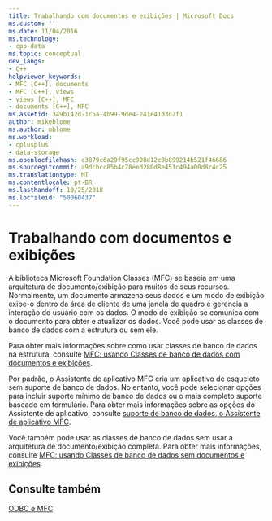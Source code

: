 ```yaml
---
title: Trabalhando com documentos e exibições | Microsoft Docs
ms.custom: ''
ms.date: 11/04/2016
ms.technology:
- cpp-data
ms.topic: conceptual
dev_langs:
- C++
helpviewer_keywords:
- MFC [C++], documents
- MFC [C++], views
- views [C++], MFC
- documents [C++], MFC
ms.assetid: 349b142d-1c5a-4b99-9de4-241e41d3d2f1
author: mikeblome
ms.author: mblome
ms.workload:
- cplusplus
- data-storage
ms.openlocfilehash: c3879c6a29f95cc908d12c0b899214b521f46686
ms.sourcegitcommit: a9dcbcc85b4c28eed280d8e451c494a00d8c4c25
ms.translationtype: MT
ms.contentlocale: pt-BR
ms.lasthandoff: 10/25/2018
ms.locfileid: "50060437"
---
```

# <a name="working-with-documents-and-views"></a>Trabalhando com documentos e exibições

A biblioteca Microsoft Foundation Classes (MFC) se baseia em uma arquitetura de documento/exibição para muitos de seus recursos. Normalmente, um documento armazena seus dados e um modo de exibição exibe-o dentro da área de cliente de uma janela de quadro e gerencia a interação do usuário com os dados. O modo de exibição se comunica com o documento para obter e atualizar os dados. Você pode usar as classes de banco de dados com a estrutura ou sem ele.

Para obter mais informações sobre como usar classes de banco de dados na estrutura, consulte [MFC: usando Classes de banco de dados com documentos e exibições](../../data/mfc-using-database-classes-with-documents-and-views.md).

Por padrão, o Assistente de aplicativo MFC cria um aplicativo de esqueleto sem suporte de banco de dados. No entanto, você pode selecionar opções para incluir suporte mínimo de banco de dados ou o mais completo suporte baseado em formulário. Para obter mais informações sobre as opções do Assistente de aplicativo, consulte [suporte de banco de dados, o Assistente de aplicativo MFC](../../mfc/reference/database-support-mfc-application-wizard.md).

Você também pode usar as classes de banco de dados sem usar a arquitetura de documento/exibição completa. Para obter mais informações, consulte [MFC: usando Classes de banco de dados sem documentos e exibições](../../data/mfc-using-database-classes-without-documents-and-views.md).

## <a name="see-also"></a>Consulte também

[ODBC e MFC](../../data/odbc/odbc-and-mfc.md)